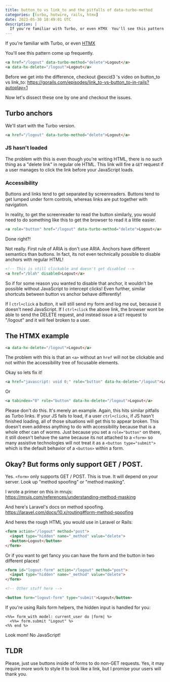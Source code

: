 ```yaml
---
title: button_to vs link_to and the pitfalls of data-turbo-method
categories: [turbo, hotwire, rails, htmx]
date: 2023-05-30 18:49:01 UTC
description: |
  If you're familiar with Turbo, or even HTMX  You'll see this pattern come up frequently...
---
```


If you're familiar with Turbo, or even [HTMX](https://htmx.org/)

You'll see this pattern come up frequently.

```html
<a href="/logout" data-turbo-method="delete">Logout</a>
<a data-hx-delete="/logout">Logout</a>
```

Before we get into the difference, checkout @excid3 's video on button_to vs link_to: <https://gorails.com/episodes/link_to-vs-button_to-in-rails?autoplay=1>

Now let's dissect these one by one and checkout the issues.

## Turbo anchors

We'll start with the Turbo version.

```html
<a href="/logout" data-turbo-method="delete">Logout</a>
```

### JS hasn't loaded

The problem with this is even though you're writing HTML, there is no such thing as a "delete link" in regular ole HTML. This link will fire a `GET` request if a user manages to click the link before your JavaScript loads.

### Accessibility

Buttons and links tend to get separated by screenreaders. Buttons tend to get lumped under form controls, whereas links are put together with navigation.

In reality, to get the screenreader to read the button similarly, you would need to do something like this to get the browser to read it a little easier.

```html
<a role="button" href="/logout" data-turbo-method="delete">Logout</a>
```

Done right?!

Not really. First rule of ARIA is don't use ARIA. Anchors have different semantics than buttons. In fact, its not even technically possible to disable anchors with regular HTML!

```html
<!-- This is still clickable and doesn't get disabled -->
<a href="/blah" disabled>Logout</a>
```

So if for some reason you wanted to disable that anchor, it wouldn't be possible without JavaScript to intercept clicks! Even further, similar shortcuts between button vs anchor behave differently!

If I `ctrl+click` a button, it will still send my form and log me out, because it doesn't need JavaScript. If I `ctrl+click` the above link, the browser wont be able to send the DELETE request, and instead issue a `GET` request to "/logout" and it will feel broken to a user.

## The HTMX example

```html
<a data-hx-delete="/logout">Logout</a>
```

The problem with this is that an `<a>` without an `href` will not be clickable and not within the accessibility tree of focusable elements.

Okay so lets fix it!

```html
<a href="javascript: void 0;" role="button" data-hx-delete="/logout">Logout</a>
```

Or
```html
<a tabindex="0" role="button" data-hx-delete="/logout">Logout</a>
```

Please don't do this. It's merely an example. Again, this hits similar pitfalls as Turbo links. If your JS fails to load, if a user `ctrl+clicks`, if JS hasn't finished loading, all of those situations will get this to appear broken. This doesn't even address anything to do with accessibility because that is a whole other can of worms. Just because you set a `role="button"` on there, it still doesn't behave the same because its not attached to a `<form>` so many assistive technologies will not treat it as a `<button type="submit">` which is the default behavior of a `<button>` within a form.

## Okay? But forms only support GET / POST.

Yes. `<form>` only supports GET / POST. This is true. It will depend on your server. Look up "method spoofing" or "method masking".

I wrote a primer on this in mrujs: <https://mrujs.com/references/understanding-method-masking>

And here's Laravel's docs on method spoofing. <https://laravel.com/docs/10.x/routing#form-method-spoofing>

And heres the rough HTML you would use in Laravel or Rails:

```html
<form action="/logout" method="post">
  <input type="hidden" name="_method" value="delete">
  <button>Logout</button>
</form>
```

Or if you want to get fancy you can have the form and the button in two different places!

```html
<form id="logout-form" action="/logout" method="post">
  <input type="hidden" name="_method" value="delete">
</form>

<!-- Other stuff here -->

<button form="logout-form" type="submit">Logout</button>
```

If you're using Rails form helpers, the hidden input is handled for you:

```erb
<%%= form_with model: current_user do |form| %>
  <%%= form.submit "Logout" %>
<%% end %>
```

Look mom! No JavaScript!

## TLDR

Please, just use buttons inside of forms to do non-GET requests. Yes, it may require more work to style it to look like a link, but I promise your users will thank you.
